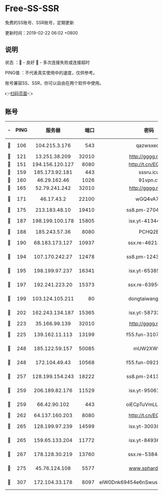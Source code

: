 # Free-SS-SSR

免费的SS账号、SSR账号，定期更新

更新时间：2019-02-22 06:02 +0800

## 说明

状态     ：🙂 - 良好 🙁 - 多次连接失败或连接超时

PING值   ：不代表真实使用中的速度，仅供参考。

账号兼容SS、SSR，你可以自由在两个软件中使用。

👉[扫码页面](https://liesauer.github.io/free-ss-ssr.github.io/)👈

## 账号

|-|PING|服务器|端口|密码|加密方式|区域|
|:----:|:----:|:-----:|-----:|:----:|:----:|:----:|
|🙂|106|104.215.3.176|543|qazwsxedc|aes-256-gcm|JP|
|🙂|121|13.251.38.209|32010|http://gggg.rocks|chacha20|SG|
|🙂|151|194.156.120.127|8080|http://t.cn/EGJIyrl|rc4-md5|RU|
|🙂|159|185.173.92.181|443|sssru.icu|rc4-md5|RU|
|🙂|160|46.29.162.46|1026|91vpn.cf|rc4-md5|RU|
|🙂|165|52.79.241.242|32010|http://gggg.rocks|chacha20|KR|
|🙂|171|46.17.43.2|22100|wGQ4vA7D|aes-256-gcm|RU|
|🙂|175|213.183.48.10|19410|ss8.pm-27042185|rc4-md5|RU|
|🙂|187|198.199.100.178|15805|isx.yt-41344230|aes-256-cfb|US|
|🙂|188|185.243.57.36|8080|PCHQ2E|rc4-md5|US|
|🙂|190|68.183.173.127|10937|ssx.re-46218785|aes-256-cfb|US|
|🙂|194|107.170.242.27|12478|ss8.pm-12435283|aes-256-cfb|US|
|🙂|195|198.199.97.237|16341|isx.yt-65385017|aes-256-cfb|US|
|🙂|197|192.241.223.20|15373|ssx.re-63950271|aes-256-cfb|US|
|🙂|199|103.124.105.211|80|dongtaiwang.com|aes-256-cfb|US|
|🙂|202|162.243.134.187|15365|isx.yt-58733804|aes-256-cfb|US|
|🙂|223|35.166.99.139|32010|http://gggg.rocks|chacha20|US|
|🙂|225|139.162.11.113|13199|f55.fun-31072524|aes-256-cfb|SG|
|🙂|248|185.122.59.157|50085|mUW2XWw8|aes-256-cfb|GB|
|🙂|248|172.104.49.43|10568|f55.fun-09214148|aes-256-cfb|SG|
|🙂|257|128.199.154.243|18222|ss8.pm-24139356|aes-256-cfb|SG|
|🙂|259|206.189.82.176|11529|isx.yt-95061983|aes-256-cfb|SG|
|🙂|259|66.42.90.102|443|oiECpTuVmLLxk4Ts|aes-256-cfb|US|
|🙂|262|64.137.160.203|8080|http://t.cn/EGJIyrl|rc4-md5|CA|
|🙂|265|128.199.97.239|14599|isx.yt-30038963|aes-256-cfb|SG|
|🙂|265|159.65.133.204|11772|isx.yt-84936416|aes-256-cfb|SG|
|🙂|267|178.128.30.219|13760|ssx.re-53848293|aes-256-cfb|SG|
|🙂|275|45.76.124.108|5577|www.sphard.com|aes-256-cfb|AU|
|🙂|307|172.104.33.178|8097|eIW0Dnk69454e6nSwuspv9DmS201tQ0D|aes-256-cfb|SG|
